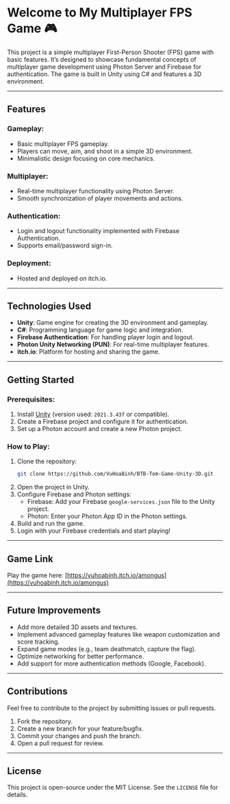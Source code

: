 # Welcome to My Multiplayer FPS Game 🎮

This project is a simple multiplayer First-Person Shooter (FPS) game with basic features. It’s designed to showcase fundamental concepts of multiplayer game development using Photon Server and Firebase for authentication. The game is built in Unity using C# and features a 3D environment.

---

## Features

### Gameplay:
- Basic multiplayer FPS gameplay.
- Players can move, aim, and shoot in a simple 3D environment.
- Minimalistic design focusing on core mechanics.

### Multiplayer:
- Real-time multiplayer functionality using Photon Server.
- Smooth synchronization of player movements and actions.

### Authentication:
- Login and logout functionality implemented with Firebase Authentication.
- Supports email/password sign-in.

### Deployment:
- Hosted and deployed on itch.io.

---

## Technologies Used

- **Unity**: Game engine for creating the 3D environment and gameplay.
- **C#**: Programming language for game logic and integration.
- **Firebase Authentication**: For handling player login and logout.
- **Photon Unity Networking (PUN)**: For real-time multiplayer features.
- **itch.io**: Platform for hosting and sharing the game.

---

## Getting Started

### Prerequisites:
1. Install [Unity](https://unity.com/download) (version used: `2021.3.43f` or compatible).
2. Create a Firebase project and configure it for authentication.
3. Set up a Photon account and create a new Photon project.


### How to Play:
1. Clone the repository:
   ```bash
   git clone https://github.com/VuHoaBinh/BTB-Tom-Game-Unity-3D.git
   ```
2. Open the project in Unity.
3. Configure Firebase and Photon settings:
   - Firebase: Add your Firebase `google-services.json` file to the Unity project.
   - Photon: Enter your Photon App ID in the Photon settings.
4. Build and run the game.
5. Login with your Firebase credentials and start playing!

---

## Game Link
Play the game here: [https://vuhoabinh.itch.io/amongus](https://vuhoabinh.itch.io/amongus)

---

## Future Improvements
- Add more detailed 3D assets and textures.
- Implement advanced gameplay features like weapon customization and score tracking.
- Expand game modes (e.g., team deathmatch, capture the flag).
- Optimize networking for better performance.
- Add support for more authentication methods (Google, Facebook).

---

## Contributions
Feel free to contribute to the project by submitting issues or pull requests. 

1. Fork the repository.
2. Create a new branch for your feature/bugfix.
3. Commit your changes and push the branch.
4. Open a pull request for review.

---

## License
This project is open-source under the MIT License. See the `LICENSE` file for details.

